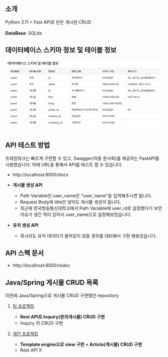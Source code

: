 ## 소개
Python 3.11 + Fast API로 만든 게시판 CRUD </br>
</br>
**DataBase**: SQLite

## 데이터베이스 스키마 정보 및 테이블 정보
![](DB정보.png)

## API 테스트 방법
프레임워크는 빠르게 구현할 수 있고, Swagger(자동 문서화)를 제공하는 FastAPI를 사용했습니다.
아래 URL을 통해서 API를 테스트 할 수 있습니다.
- http://localhost:8000/docs

- **게시물 생성 API**
    - Path Variable인 user_name은 "user_name"을 입력해주시면 됩니다.
    - Request Body에 title만 넣어도 게시물 생성이 됩니다.
    - 최근에 한국방송통신대학교에서 Path Variable에 user_id로 설정했다가 보안 이슈가 생긴 적이 있어서 user_name으로 설정해보았습니다.
- **유저 생성 API**
    - 혹시라도 유저 데이터가 들어있지 않을 경우를 대비해서 구현 해놓았습니다.

## API 스펙 문서
- http://localhost:8000/redoc

## Java/Spring 게시물 CRUD 목록
이전에 Java/Spring으로 게시물 CRUD 구현했던 repository

1. [팀 프로젝트](https://github.com/jazz-meet/jazz-meet/tree/dev/be/src/main/java/kr/codesquad/jazzmeet/inquiry)
    - **Rest API로 Inquiry(문의게시물) CRUD 구현**
    - Inquiry 의 CRUD 구현

2. [개인 프로젝트](https://github.com/sudago/be-java-cafe-max/blob/jian/src/main/java/kr/codesqaud/cafe/controller/article/ArticleController.java)
    - **Template engine으로 view 구현 + Article(게시물) CRUD 구현**
    - Rest API X
